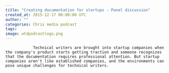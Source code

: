 ```yaml
---
title: "Creating documentation for startups - Panel discussion"
created_at: 2015-12-17 00:00:00 UTC
author: ""
categories: Chris media podcast
tags: 
image: wtdpodcastlogo.png
---
```


                Technical writers are brought into startup companies when the company's product starts getting traction and someone recognizes that the documentation requires professional attention. But startup companies aren't like established companies, and the environments can pose unique challenges for technical writers.
            